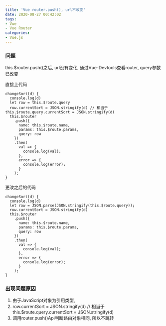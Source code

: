 ```yaml
---
title: 'Vue router.push(), url不改变'
date: 2020-08-27 00:42:02
tags:
- Vue
- Vue Router
categories:
- Vue.js
---
```

### 问题
this.$router.push()之后, url没有变化, 通过Vue-Devtools查看router, query参数已改变
<!-- more -->
直接上代码
```
changeSort(d) {
  console.log(d)
  let row = this.$route.query
  row.currentSort = JSON.stringify(d) // 相当于 this.$route.query.currentSort = JSON.stringify(d)
  this.$router
    .push({
      name: this.$route.name,
      params: this.$route.params,
      query: row
    })
    .then(
      val => {
        console.log(val);
      },
      error => {
        console.log(error);
      }
    );
}
```
更改之后的代码
```
changeSort(d) {
  console.log(d)
  let row = JSON.parse(JSON.stringify(this.$route.query));
  row.currentSort = JSON.stringify(d)
  this.$router
    .push({
      name: this.$route.name,
      params: this.$route.params,
      query: row
    })
    .then(
      val => {
        console.log(val);
      },
      error => {
        console.log(error);
      }
    );
}
```

### 出现问题原因
1. 由于JavaScript对象为引用类型, 
2. row.currentSort = JSON.stringify(d) // 相当于 this.$route.query.currentSort = JSON.stringify(d)
3. 调用router.push()Api判断路由对象相同, 所以不跳转
